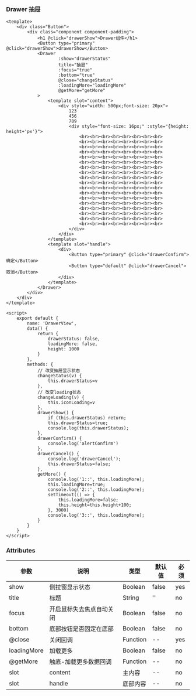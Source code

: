 ### Drawer 抽屉

<template>
    <div class="Button">
        <div class="component component-padding">
            <h1 @click="drawerShow">Drawer组件</h1>
            <Button type="primary" @click="drawerShow">drawerShow</Button>
            <Drawer
                    :show="drawerStatus"
                    title="抽屉"
                    :focus="true"
                    :bottom="true"
                    @close="changeStatus"
                    :loadingMore="loadingMore"
                    @getMore="getMore"
            >
                <template slot="content">
                    <div style="width: 500px;font-size: 20px">
                        123
                        456
                        789
                        <div style="font-size: 16px;" :style="{height: height+'px'}">
                            <br><br><br><br><br><br><br><br>
                            <br><br><br><br><br><br><br><br>
                            <br><br><br><br><br><br><br><br>
                            <br><br><br><br><br><br><br><br>
                            <br><br><br><br><br><br><br><br>
                            <br><br><br><br><br><br><br><br>
                            <br><br><br><br><br><br><br><br>
                            <br><br><br><br><br><br><br><br>
                            <br><br><br><br><br><br><br><br>
                            <br><br><br><br><br><br><br><br>
                            <br><br><br><br><br><br><br><br>
                            <br><br><br><br><br><br><br><br>
                            <br><br><br><br><br><br><br><br>
                            <br><br><br><br><br><br><br><br>
                            <br><br><br><br><br><br><br><br>
                            <br><br><br><br><br><br><br><br>
                            <br><br><br><br><br><br><br><br>
                            <br><br><br><br><br><br><br><br>
                        </div>
                    </div>
                </template>
                <template slot="handle">
                    <div>
                        <Button type="primary" @click="drawerConfirm">确定</Button>
                        <Button type="default" @click="drawerCancel">取消</Button>
                    </div>
                </template>
            </Drawer>
        </div>
    </div>
</template>

<script>
    export default {
        name: 'DrawerView',
        data() {
            return {
                drawerStatus: false,
                loadingMore: false,
                height: 1000
            }
        },
        methods: {
            // 改变抽屉显示状态
            changeStatus(v) {
                this.drawerStatus=v
            },
            // 改变loading状态
            changeLoading(v) {
                this.iconLoading=v
            },
            drawerShow() {
                if (this.drawerStatus) return;
                this.drawerStatus=true;
                console.log(this.drawerStatus);
            },
            drawerConfirm() {
                console.log('alertConfirm')
            },
            drawerCancel() {
                console.log('drawerCancel');
                this.drawerStatus=false;
            },
            getMore() {
                console.log('1::', this.loadingMore);
                this.loadingMore=true;
                console.log('2::', this.loadingMore);
                setTimeout(() => {
                    this.loadingMore=false;
                    this.height=this.height+100;
                }, 3000)
                console.log('3::', this.loadingMore);
            }
        }
    }
</script>

```vue
<template>
    <div class="Button">
        <div class="component component-padding">
            <h1 @click="drawerShow">Drawer组件</h1>
            <Button type="primary" @click="drawerShow">drawerShow</Button>
            <Drawer
                    :show="drawerStatus"
                    title="抽屉"
                    :focus="true"
                    :bottom="true"
                    @close="changeStatus"
                    :loadingMore="loadingMore"
                    @getMore="getMore"
            >
                <template slot="content">
                    <div style="width: 500px;font-size: 20px">
                        123
                        456
                        789
                        <div style="font-size: 16px;" :style="{height: height+'px'}">
                            <br><br><br><br><br><br><br><br>
                            <br><br><br><br><br><br><br><br>
                            <br><br><br><br><br><br><br><br>
                            <br><br><br><br><br><br><br><br>
                            <br><br><br><br><br><br><br><br>
                            <br><br><br><br><br><br><br><br>
                            <br><br><br><br><br><br><br><br>
                            <br><br><br><br><br><br><br><br>
                            <br><br><br><br><br><br><br><br>
                            <br><br><br><br><br><br><br><br>
                            <br><br><br><br><br><br><br><br>
                            <br><br><br><br><br><br><br><br>
                            <br><br><br><br><br><br><br><br>
                            <br><br><br><br><br><br><br><br>
                            <br><br><br><br><br><br><br><br>
                            <br><br><br><br><br><br><br><br>
                            <br><br><br><br><br><br><br><br>
                            <br><br><br><br><br><br><br><br>
                        </div>
                    </div>
                </template>
                <template slot="handle">
                    <div>
                        <Button type="primary" @click="drawerConfirm">确定</Button>
                        <Button type="default" @click="drawerCancel">取消</Button>
                    </div>
                </template>
            </Drawer>
        </div>
    </div>
</template>

<script>
    export default {
        name: 'DrawerView',
        data() {
            return {
                drawerStatus: false,
                loadingMore: false,
                height: 1000
            }
        },
        methods: {
            // 改变抽屉显示状态
            changeStatus(v) {
                this.drawerStatus=v
            },
            // 改变loading状态
            changeLoading(v) {
                this.iconLoading=v
            },
            drawerShow() {
                if (this.drawerStatus) return;
                this.drawerStatus=true;
                console.log(this.drawerStatus);
            },
            drawerConfirm() {
                console.log('alertConfirm')
            },
            drawerCancel() {
                console.log('drawerCancel');
                this.drawerStatus=false;
            },
            getMore() {
                console.log('1::', this.loadingMore);
                this.loadingMore=true;
                console.log('2::', this.loadingMore);
                setTimeout(() => {
                    this.loadingMore=false;
                    this.height=this.height+100;
                }, 3000)
                console.log('3::', this.loadingMore);
            }
        }
    }
</script>

```

### Attributes

| 参数     | 说明  | 类型    | 默认值  | 必须    |
| ------- | ---- | ------ | ------- | ------ |
| show    | 侧拉窗显示状态 | Boolean | false | yes     |
| title    | 标题 | String | '' | no     |
| focus    | 开启鼠标失去焦点自动关闭 | Boolean | false | no     |
| bottom    | 底部按钮是否固定在底部 | Boolean | false | no     |
| @close    | 关闭回调 | Function | -- | yes     |
| loadingMore    | 加载更多 | Boolean | false | no     |
| @getMore    | 触底-加载更多数据回调 | Function | -- | no     |
| slot    | content | 主内容 | -- | no     |
| slot    | handle | 底部内容 | -- | no     |